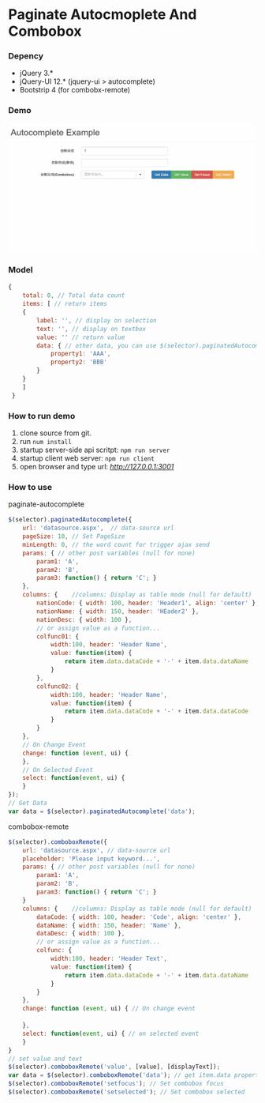 # Paginate Autocmoplete And Combobox

### Depency
* jQuery 3.*
* jQuery-UI 12.* (jquery-ui > autocomplete)
* Bootstrip 4 (for combobx-remote)

### Demo
![alt Demo](https://raw.githubusercontent.com/simagu/autocomplete-remote/master/docs/imgs/demo.gif?token=AKXEDLGFMJ5LVHSOMYQQHBTA7KJK4)


### Model
``` javascript
{
	total: 0, // Total data count
	items: [ // return items
	{
		label: '', // display on selection
		text: '', // display on textbox
		value: '' // return value
		data: { // other data, you can use $(selector).paginatedAutocomplete('data') to get this
			property1: 'AAA',
			property2: 'BBB'
		}
	}
	]	
 }
```

### How to run demo ###
1. clone source from git.
2. run `num install`
3. startup server-side api scritpt: `npm run server`
4. startup client web server: `npm run client`
5. open browser and type url: _http://127.0.0.1:3001_

### How to use

paginate-autocomplete
```javascript
$(selector).paginatedAutocomplete({
    url: 'datasource.aspx',  // data-source url
    pageSize: 10, // Set PageSize    
    minLength: 0, // the word count for trigger ajax send 
    params: { // other post variables (null for none)
        param1: 'A', 
        param2: 'B',
        param3: function() { return 'C'; }
    },
    columns: {    //columns: Display as table mode (null for default)
        nationCode: { width: 100, header: 'Header1', align: 'center' },
        nationName: { width: 150, header: 'HEader2' },
        nationDesc: { width: 100 },
        // or assign value as a function...
        colfunc01: {
            width:100, header: 'Header Name',
            value: function(item) {
                return item.data.dataCode + '-' + item.data.dataName
            }
        },
        colfunc02: {
            width:100, header: 'Header Name',
            value: function(item) {
                return item.data.dataCode + '-' + item.data.dataCode
            }
        }
    },
    // On Change Event
    change: function (event, ui) {
    },
    // On Selected Event
    select: function(event, ui) {
    }
});
// Get Data
var data = $(selector).paginatedAutocomplete('data');

```

combobox-remote
```javascript
$(selector).comboboxRemote({
    url: 'datasource.aspx', // data-source url
    placeholder: 'Please input keyword...',
    params: { // other post variables (null for none)
        param1: 'A', 
        param2: 'B',
        param3: function() { return 'C'; }
    }      
    columns: {    //columns: Display as table mode (null for default)
        dataCode: { width: 100, header: 'Code', align: 'center' },
        dataName: { width: 150, header: 'Name' },
        dataDesc: { width: 100 },
        // or assign value as a function...
        colfunc: {
            width:100, header: 'Header Text',
            value: function(item) {
                return item.data.dataCode + '-' + item.data.dataName
            }
        }
    },    
    change: function (event, ui) { // On change event
        
    },
    select: function(event, ui) { // on selected event
    }
}
// set value and text
$(selector).comboboxRemote('value', [value], [displayText]);
var data = $(selector).comboboxRemote('data'); // get item.data properties
$(selector).comboboxRemote('setfocus'); // Set combobox focus
$(selector).comboboxRemote('setselected'); // Set combobox selected
```
